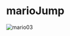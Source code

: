 # marioJump
 
![mario03](https://github.com/Miqcampos/marioJump/assets/145502751/aeae3dfd-398d-4116-bf92-c916522d23df)
